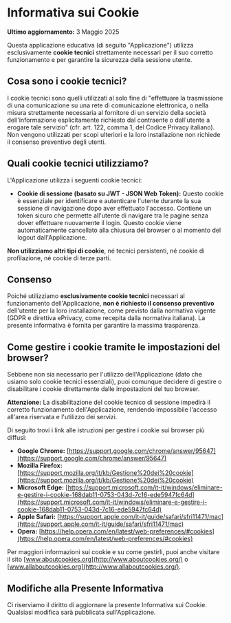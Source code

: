 # Informativa sui Cookie

**Ultimo aggiornamento:** 3 Maggio 2025

Questa applicazione educativa (di seguito "Applicazione") utilizza esclusivamente **cookie tecnici** strettamente necessari per il suo corretto funzionamento e per garantire la sicurezza della sessione utente.

## Cosa sono i cookie tecnici?

I cookie tecnici sono quelli utilizzati al solo fine di "effettuare la trasmissione di una comunicazione su una rete di comunicazione elettronica, o nella misura strettamente necessaria al fornitore di un servizio della società dell'informazione esplicitamente richiesto dal contraente o dall'utente a erogare tale servizio" (cfr. art. 122, comma 1, del Codice Privacy italiano). Non vengono utilizzati per scopi ulteriori e la loro installazione non richiede il consenso preventivo degli utenti.

## Quali cookie tecnici utilizziamo?

L'Applicazione utilizza i seguenti cookie tecnici:

*   **Cookie di sessione (basato su JWT - JSON Web Token):** Questo cookie è essenziale per identificare e autenticare l'utente durante la sua sessione di navigazione dopo aver effettuato l'accesso. Contiene un token sicuro che permette all'utente di navigare tra le pagine senza dover effettuare nuovamente il login. Questo cookie viene automaticamente cancellato alla chiusura del browser o al momento del logout dall'Applicazione.

**Non utilizziamo altri tipi di cookie**, né tecnici persistenti, né cookie di profilazione, né cookie di terze parti.

## Consenso

Poiché utilizziamo **esclusivamente cookie tecnici** necessari al funzionamento dell'Applicazione, **non è richiesto il consenso preventivo** dell'utente per la loro installazione, come previsto dalla normativa vigente (GDPR e direttiva ePrivacy, come recepita dalla normativa italiana). La presente informativa è fornita per garantire la massima trasparenza.

## Come gestire i cookie tramite le impostazioni del browser?

Sebbene non sia necessario per l'utilizzo dell'Applicazione (dato che usiamo solo cookie tecnici essenziali), puoi comunque decidere di gestire o disabilitare i cookie direttamente dalle impostazioni del tuo browser.

**Attenzione:** La disabilitazione del cookie tecnico di sessione impedirà il corretto funzionamento dell'Applicazione, rendendo impossibile l'accesso all'area riservata e l'utilizzo dei servizi.

Di seguito trovi i link alle istruzioni per gestire i cookie sui browser più diffusi:

*   **Google Chrome:** [https://support.google.com/chrome/answer/95647](https://support.google.com/chrome/answer/95647)
*   **Mozilla Firefox:** [https://support.mozilla.org/it/kb/Gestione%20dei%20cookie](https://support.mozilla.org/it/kb/Gestione%20dei%20cookie)
*   **Microsoft Edge:** [https://support.microsoft.com/it-it/windows/eliminare-e-gestire-i-cookie-168dab11-0753-043d-7c16-ede5947fc64d](https://support.microsoft.com/it-it/windows/eliminare-e-gestire-i-cookie-168dab11-0753-043d-7c16-ede5947fc64d)
*   **Apple Safari:** [https://support.apple.com/it-it/guide/safari/sfri11471/mac](https://support.apple.com/it-it/guide/safari/sfri11471/mac)
*   **Opera:** [https://help.opera.com/en/latest/web-preferences/#cookies](https://help.opera.com/en/latest/web-preferences/#cookies)

Per maggiori informazioni sui cookie e su come gestirli, puoi anche visitare il sito [www.aboutcookies.org](http://www.aboutcookies.org/) o [www.allaboutcookies.org](http://www.allaboutcookies.org/).

## Modifiche alla Presente Informativa

Ci riserviamo il diritto di aggiornare la presente Informativa sui Cookie. Qualsiasi modifica sarà pubblicata sull'Applicazione.